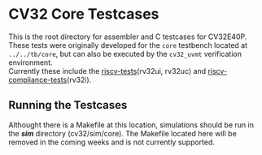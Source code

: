 CV32 Core Testcases
===================
This is the root directory for assembler and C testcases for CV32E40P.  These
tests were originally developed for the `core` testbench located at `../../tb/core`,
but can also be executed by the `cv32_uvmt` verification environment.
<br>
Currently these include the 
[riscv-tests](https://github.com/riscv/riscv-tests/tree/master/isa)(rv32ui,
rv32uc) and
[riscv-compliance-tests](https://github.com/riscv/riscv-compliance)(rv32i).

Running the Testcases
---------------------
Althought there is a Makefile at this location, simulations should be run in
the **_sim_** directory (cv32/sim/core).  The Makefile located here will be
removed in the coming weeks and is not currently supported.
